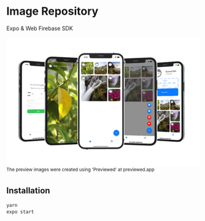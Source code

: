 # Image Repository

Expo & Web Firebase SDK

![screenshot](https://github.com/swparkaust/image-repository/raw/master/img/screenshot.png)
<sup>The preview images were created using 'Previewed' at previewed.app</sup>

## Installation

```sh 
yarn
expo start
```
